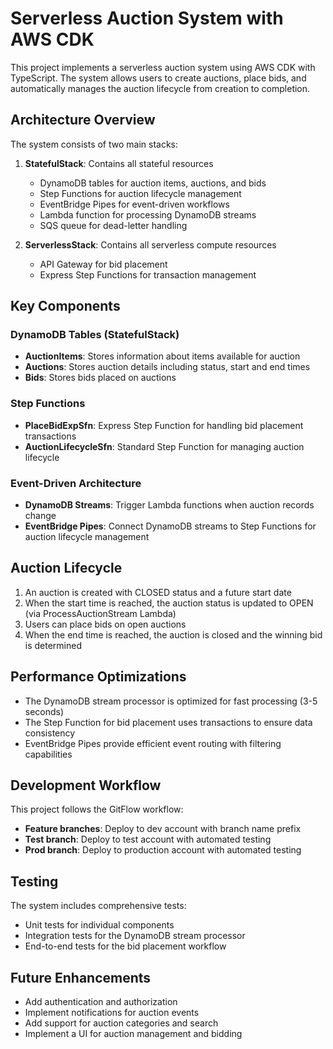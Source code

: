 # Serverless Auction System with AWS CDK

This project implements a serverless auction system using AWS CDK with TypeScript. The system allows users to create auctions, place bids, and automatically manages the auction lifecycle from creation to completion.

## Architecture Overview

The system consists of two main stacks:

1. **StatefulStack**: Contains all stateful resources
   - DynamoDB tables for auction items, auctions, and bids
   - Step Functions for auction lifecycle management
   - EventBridge Pipes for event-driven workflows
   - Lambda function for processing DynamoDB streams
   - SQS queue for dead-letter handling

2. **ServerlessStack**: Contains all serverless compute resources
   - API Gateway for bid placement
   - Express Step Functions for transaction management

## Key Components

### DynamoDB Tables (StatefulStack)

- **AuctionItems**: Stores information about items available for auction
- **Auctions**: Stores auction details including status, start and end times
- **Bids**: Stores bids placed on auctions

### Step Functions

- **PlaceBidExpSfn**: Express Step Function for handling bid placement transactions
- **AuctionLifecycleSfn**: Standard Step Function for managing auction lifecycle

### Event-Driven Architecture

- **DynamoDB Streams**: Trigger Lambda functions when auction records change
- **EventBridge Pipes**: Connect DynamoDB streams to Step Functions for auction lifecycle management

## Auction Lifecycle

1. An auction is created with CLOSED status and a future start date
2. When the start time is reached, the auction status is updated to OPEN (via ProcessAuctionStream Lambda)
3. Users can place bids on open auctions
4. When the end time is reached, the auction is closed and the winning bid is determined

## Performance Optimizations

- The DynamoDB stream processor is optimized for fast processing (3-5 seconds)
- The Step Function for bid placement uses transactions to ensure data consistency
- EventBridge Pipes provide efficient event routing with filtering capabilities

## Development Workflow

This project follows the GitFlow workflow:

- **Feature branches**: Deploy to dev account with branch name prefix
- **Test branch**: Deploy to test account with automated testing
- **Prod branch**: Deploy to production account with automated testing

## Testing

The system includes comprehensive tests:
- Unit tests for individual components
- Integration tests for the DynamoDB stream processor
- End-to-end tests for the bid placement workflow

## Future Enhancements

- Add authentication and authorization
- Implement notifications for auction events
- Add support for auction categories and search
- Implement a UI for auction management and bidding
